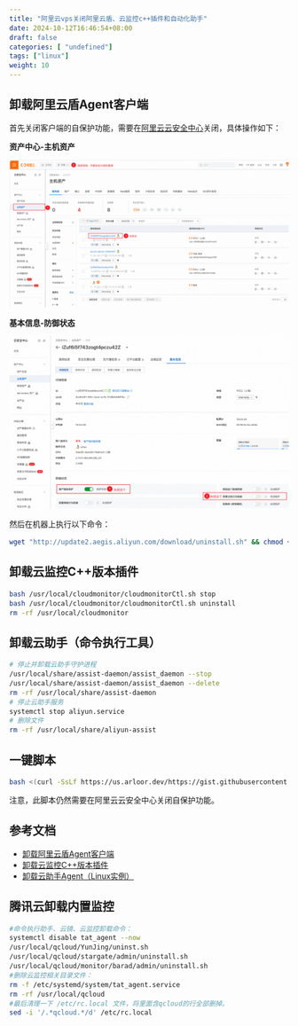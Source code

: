 ```yaml
---
title: "阿里云vps关闭阿里云盾、云监控c++插件和自动化助手"
date: 2024-10-12T16:46:54+08:00
draft: false
categories: [ "undefined"]
tags: ["linux"]
weight: 10
---
```


<!--more-->

## 卸载阿里云盾Agent客户端

首先关闭客户端的自保护功能，需要在[阿里云云安全中心](https://yundun.console.aliyun.com/?spm=a2c4g.11186623.0.0.33d52fa0MAUoc3&p=sas#/assetHost/cn-hangzhou)关闭，具体操作如下：

**资产中心-主机资产**

![alt text](/img/aliyun-host-assets.png)

**基本信息-防御状态**

![alt text](/img/aliyun-close-client-self-protection.png)

然后在机器上执行以下命令：

```bash
wget "http://update2.aegis.aliyun.com/download/uninstall.sh" && chmod +x uninstall.sh && ./uninstall.sh
```

## 卸载云监控C++版本插件

```bash
bash /usr/local/cloudmonitor/cloudmonitorCtl.sh stop
bash /usr/local/cloudmonitor/cloudmonitorCtl.sh uninstall
rm -rf /usr/local/cloudmonitor
```

## 卸载云助手（命令执行工具）

```bash
# 停止并卸载云助手守护进程
/usr/local/share/assist-daemon/assist_daemon --stop
/usr/local/share/assist-daemon/assist_daemon --delete
rm -rf /usr/local/share/assist-daemon
# 停止云助手服务
systemctl stop aliyun.service
# 删除文件
rm -rf /usr/local/share/aliyun-assist
```

## 一键脚本

```bash
bash <(curl -SsLf https://us.arloor.dev/https://gist.githubusercontent.com/arloor/f1414882b9bcb003c15f58e92be43606/raw/uninstall_aliyundun.sh)
```

注意，此脚本仍然需要在阿里云云安全中心关闭自保护功能。

## 参考文档

- [卸载阿里云盾Agent客户端](https://help.aliyun.com/zh/security-center/user-guide/uninstall-the-security-center-agent)
- [卸载云监控C++版本插件](https://help.aliyun.com/zh/cms/user-guide/install-and-uninstall-the-cloudmonitor-agent-for-cpp?spm=a2c4g.11186623.0.0.4d3551beCEhTI8#section-hdw-doi-fv4)
- [卸载云助手Agent（Linux实例）](https://help.aliyun.com/zh/ecs/user-guide/start-stop-or-uninstall-the-cloud-assistant-agent?spm=a2c4g.11186623.0.0.6f5055e0LThgs9#section-o45-6j5-x5m)

## 腾讯云卸载内置监控

```bash
#命令执行助手、云镜、云监控卸载命令：
systemctl disable tat_agent --now
/usr/local/qcloud/YunJing/uninst.sh
/usr/local/qcloud/stargate/admin/uninstall.sh
/usr/local/qcloud/monitor/barad/admin/uninstall.sh
#删除云监控相关目录文件：
rm -f /etc/systemd/system/tat_agent.service
rm -rf /usr/local/qcloud
#最后清理一下 /etc/rc.local 文件，将里面含qcloud的行全部删掉。
sed -i '/.*qcloud.*/d' /etc/rc.local
```